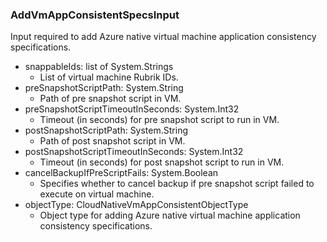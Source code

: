 ### AddVmAppConsistentSpecsInput
Input required to add Azure native virtual machine application consistency specifications.

- snappableIds: list of System.Strings
  - List of virtual machine Rubrik IDs.
- preSnapshotScriptPath: System.String
  - Path of pre snapshot script in VM.
- preSnapshotScriptTimeoutInSeconds: System.Int32
  - Timeout (in seconds) for pre snapshot script to run in VM.
- postSnapshotScriptPath: System.String
  - Path of post snapshot script in VM.
- postSnapshotScriptTimeoutInSeconds: System.Int32
  - Timeout (in seconds) for post snapshot script to run in VM.
- cancelBackupIfPreScriptFails: System.Boolean
  - Specifies whether to cancel backup if pre snapshot script failed to execute on virtual machine.
- objectType: CloudNativeVmAppConsistentObjectType
  - Object type for adding Azure native virtual machine application consistency specifications.
